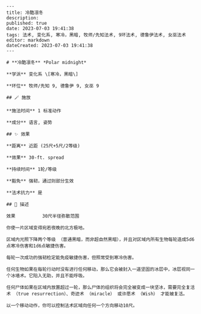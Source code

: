 
    ---
    title: 冷酷凛冬
    description: 
    published: true
    date: 2023-07-03 19:41:38
    tags: 法术, 变化系, 寒冷，黑暗, 牧师/先知法术, 9环法术, 德鲁伊法术, 女巫法术
    editor: markdown
    dateCreated: 2023-07-03 19:41:38
    ---

    # **冷酷凛冬** *Polar midnight*

    **学派** 变化系 \[寒冷，黑暗\] 

    **环位** 牧师/先知 9, 德鲁伊 9, 女巫 9

    ## 🪄 施放

    **施法时间** 1 标准动作

    **成分** 语言, 姿势

    ## ✨ 效果  

    **距离** 近距 (25尺+5尺/2等级) 

    **效果** 30-ft. spread 

    **持续时间** 1轮/等级 

    **豁免** 强韧，通过则部分生效

    **法术抗力** 是

    ## 📖 描述

    效果          30尺半径弥散范围

    你使一片区域变得宛若夜晚的北方极地。

    区域内光照下降两个等级 （普通黑暗，而非超自然黑暗），并且对区域内所有生物每轮造成5d6点寒冷伤害和1d6点敏捷伤害。

    每轮一次成功的强韧检定能免疫敏捷伤害，但照常受到寒冷伤害。

    任何生物如果在每轮行动时没有进行任何移动，那么它会被封入一道坚固的冰层中，冰层视同一个冰墙术。它陷入无助，并且不能呼吸。

    任何尸体如果在区域内放置超过一轮，那么尸体的组织将会完全被变成一块坚冰，需要完全复活术 （true resurrection）、奇迹术 （miracle） 或许愿术 （Wish） 才能被复活。

    以一个移动动作，你可以控制法术区域向任何一个方向移动10尺。
    